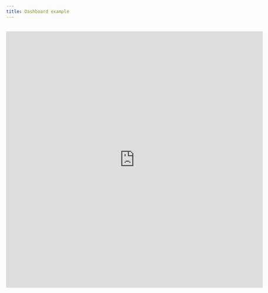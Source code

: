 ```yaml
---
title: Dashboard example
---
```


<br/>

<iframe src="https://reproducible.shinyapps.io/dashboard_example/" width="700" height="700"  style="border:none;"></iframe>





